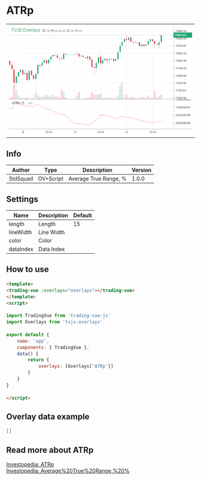 
# ATRp

<table><tr><td>
  <img width="800" heigth="480" src="screen.png" alt="screen">
</td></tr></table>

## Info

| Author | Type | Description | Version |
| ------ | ---- | ----------- | ------- |
| StdSquad | OV+Script | Average True Range, % | 1.0.0 |


## Settings

| Name | Description | Default |
| ---- | ----------- | ------- |
| length | Length | 15 |
| lineWidth | Line Width |  |
| color | Color |  |
| dataIndex | Data Index |  |

## How to use

```html
<template>
<trading-vue :overlays="overlays"></trading-vue>
</template>
<script>

import TradingVue from 'trading-vue-js'
import Overlays from 'tvjs-overlays'

export default {
    name: 'app',
    components: { TradingVue },
    data() {
        return {
            overlays: [Overlays['ATRp']]
        }
    }
}

</script>

```

## Overlay data example

```json
[]
```

## Read more about ATRp

[Investopedia: ATRp](https://www.investopedia.com/search?q=ATRp)<br>
[Investopedia: Average%20True%20Range,%20%](https://www.investopedia.com/search?q=Average%20True%20Range,%20%)

